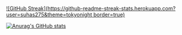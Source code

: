 



[![GitHub Streak](https://github-readme-streak-stats.herokuapp.com?user=suhas275&theme=tokyonight border=true)](https://git.io/streak-stats)

[![Anurag's GitHub stats](https://github-readme-stats.vercel.app/api?username=suhas275&theme=tokyonight)](https://github.com/anuraghazra/github-readme-stats)
